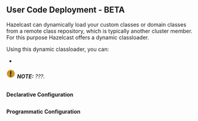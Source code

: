 
## User Code Deployment - BETA

Hazelcast can dynamically load your custom classes or domain classes from a remote class repository, which is typically another cluster member. For this purpose Hazelcast offers a dynamic classloader.

Using this dynamic classloader, you can:

-   



![image](images/NoteSmall.jpg) ***NOTE:*** *???.*
<br></br>

**Declarative Configuration**

```xml

```

**Programmatic Configuration**

```java

```

